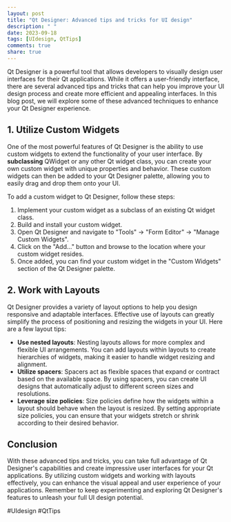 ```yaml
---
layout: post
title: "Qt Designer: Advanced tips and tricks for UI design"
description: " "
date: 2023-09-18
tags: [UIdesign, QtTips]
comments: true
share: true
---
```


Qt Designer is a powerful tool that allows developers to visually design user interfaces for their Qt applications. While it offers a user-friendly interface, there are several advanced tips and tricks that can help you improve your UI design process and create more efficient and appealing interfaces. In this blog post, we will explore some of these advanced techniques to enhance your Qt Designer experience.

## 1. Utilize Custom Widgets

One of the most powerful features of Qt Designer is the ability to use custom widgets to extend the functionality of your user interface. By **subclassing** QWidget or any other Qt widget class, you can create your own custom widget with unique properties and behavior. These custom widgets can then be added to your Qt Designer palette, allowing you to easily drag and drop them onto your UI.

To add a custom widget to Qt Designer, follow these steps:

1. Implement your custom widget as a subclass of an existing Qt widget class.
2. Build and install your custom widget.
3. Open Qt Designer and navigate to "Tools" -> "Form Editor" -> "Manage Custom Widgets".
4. Click on the "Add..." button and browse to the location where your custom widget resides.
5. Once added, you can find your custom widget in the "Custom Widgets" section of the Qt Designer palette.

## 2. Work with Layouts

Qt Designer provides a variety of layout options to help you design responsive and adaptable interfaces. Effective use of layouts can greatly simplify the process of positioning and resizing the widgets in your UI. Here are a few layout tips:

- **Use nested layouts**: Nesting layouts allows for more complex and flexible UI arrangements. You can add layouts within layouts to create hierarchies of widgets, making it easier to handle widget resizing and alignment.
- **Utilize spacers**: Spacers act as flexible spaces that expand or contract based on the available space. By using spacers, you can create UI designs that automatically adjust to different screen sizes and resolutions.
- **Leverage size policies**: Size policies define how the widgets within a layout should behave when the layout is resized. By setting appropriate size policies, you can ensure that your widgets stretch or shrink according to their desired behavior.

## Conclusion

With these advanced tips and tricks, you can take full advantage of Qt Designer's capabilities and create impressive user interfaces for your Qt applications. By utilizing custom widgets and working with layouts effectively, you can enhance the visual appeal and user experience of your applications. Remember to keep experimenting and exploring Qt Designer's features to unleash your full UI design potential.

#UIdesign #QtTips